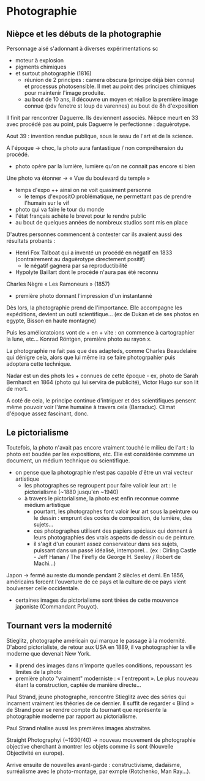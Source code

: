 # Photographie

## Nièpce et les débuts de la photographie

Personnage aisé s'adonnant à diverses expérimentations sc
- moteur à explosion
- pigments chimiques
- et surtout photographie (1816)
  - réunion de 2 principes : camera obscura (principe déjà bien connu) et processus photosensible. Il met au point des principes chimiques pour maintenir l'image produite.
  - au bout de 10 ans, il découvre un moyen et réalise la première image connue (pdv fenetre st loup de varennes) au bout de 8h d'exposition

Il finit par rencontrer Daguerre. Ils deviennent associés.
Nièpce meurt en 33 avec procédé pas au point, puis Daguerre le perfectionne : daguèrotype.

Aout 39 : invention rendue publique, sous le seau de l'art et de la science.

A l'époque → choc, la photo aura fantastique / non compréhension du procédé.
- photo opère par la lumière, lumière qu'on ne connait pas encore si bien

Une photo va étonner → « Vue du boulevard du temple »
- temps d'expo ++ ainsi on ne voit quasiment personne
  - le temps d'expositO problématique, ne permettant pas de prendre l'humain sur le vif
- photo qui va faire le tour du monde
- l'état français achète le brevet pour le rendre public
- au bout de quelques années de nombreux studios sont mis en place

D'autres personnes commencent à contester car ils avaient aussi des résultats probants :
- Henri Fox Talboat qui a inventé un procédé en négatif en 1833 (contrairement au daguèrotype directement positif)
  - le négatif gagnera par sa reproductibilité
- Hypolyte Baillart dont le procédé n'aura pas été reconnu

Charles Nègre « Les Ramoneurs » (1857)
- première photo donnant l'impression d'un instantanné

Dès lors, la photographie prend de l'importance. Elle accompagne les expéditions, devient un outil scientifique... (ex de Dukan et de ses photos en egypte, Bisson en haute montagne)

Puis les amélioratoions vont de + en + vite : on commence à cartographier la lune, etc... Konrad Röntgen, première photo au rayon x.

La photographie ne fait pas que des adapteds, comme Charles Beaudelaire qui dénigre cela, alors que lui même ira se faire photogrpahier puis adoptera cette technique.

Nadar est un des phots les + connues de cette époque - ex, photo de Sarah Bernhardt en 1864 (photo qui lui servira de publicité), Victor Hugo sur son lit de mort.

A coté de cela, le principe continue d'intriguer et des scientifiques pensent même pouvoir voir l'âme humaine à travers cela (Barraduc). Climat d'époque assez fascinant, donc.

## Le pictorialisme

Toutefois, la photo n'avait pas encore vraiment touché le milieu de l'art : la photo est boudée par les expositions, etc. Elle est considérée commme un document, un médium technique ou scientifique.
- on pense que la photographie n'est pas capable d'être un vrai vecteur artistique
  - les photographes se regroupent pour faire valloir leur art : le pictorialisme (~1880 jusqu'en ~1940)
  - à travers le pictorialisme, la photo est enfin reconnue comme médium artistique
    - pourtant, les photographes font valoir leur art sous la peinture ou le dessin : emprunt des codes de composition, de lumière, des sujets...
    - ces photographes utilisent des papiers spéciaux qui donnent à leurs photographies des vrais aspects de dessin ou de peinture.
    - il s'agit d'un courant assez conservateur dans ses sujets, puissant dans un passé idéalisé, intemporel... (ex : Cirling Castle - Jeff Hanan / The Firefly de George H. Seeley / Robert de Machi...)

Japon → fermé au reste du monde pendant 2 siècles et demi. En 1856, américains forcent l'ouverture de ce pays et la culture de ce pays vient boulverser celle occidentale.
- certaines images du pictorialisme sont tirées de cette mouvence japoniste (Commandant Pouyot).

## Tournant vers la modernité

Stieglitz, photographe américain qui marque le passage à la modernité. D'abord pictorialiste, de retour aux USA en 1889, il va photographier la ville moderne que devenait New York.
- il prend des images dans n'importe quelles conditions, repoussant les limites de la photo
- première photo "vraiment" moderniste : « l'entrepont ». Le plus nouveau étant la construction, captée de manière directe...

Paul Strand, jeune photographe, rencontre Stieglitz avec des séries qui incarnent vraiment les théories de ce dernier. Il suffit de regarder « Blind » de Strand pour se rendre compte du tournant que représente la photographie moderne par rapport au pictorialisme.

Paul Strand réalise aussi les premières images abstraites.

Straight Photographyi (~1930/40) → nouveau mouvement de photographie objective cherchant à montrer les objets comme ils sont (Nouvelle Objectivité en europe).

Arrive ensuite de nouvelles avant-garde : constructivisme, dadaïsme, surréalisme avec le photo-montage, par exmple (Rotchenko, Man Ray...).
